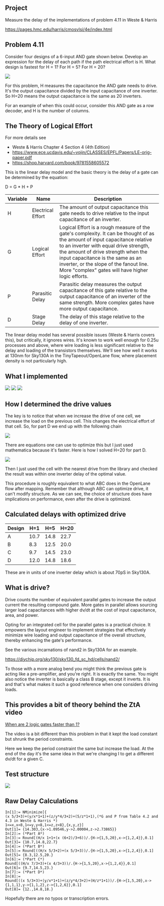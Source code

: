 ## Project

Measure the delay of the implementations of problem 4.11 in Weste & Harris

https://pages.hmc.edu/harris/cmosvlsi/4e/index.html


## Problem 4.11

Consider four designs of a 6-input AND gate shown below. Develop an expression for the delay of each path if the path electrical effort is H.  What design is fastest for H = 1? For H = 5? For H = 20? 

![](and-gate-designs.png)

For this problem, H measures the capacitance the AND gate
needs to drive.   It's the output capacitance divided by the input capacitance of one inverter. So H=20 means the output capacitance is the same as 20 inverters.

For an example of when this could occur, consider this AND gate as a row decoder, and H is the number of columns. 

## The Theory of Logical Effort

For more details see

* Weste & Harris Chapter 4 Section 4 (4th Edition)
* https://www.ece.ucdavis.edu/~vojin/CLASSES/EPFL/Papers/LE-orig-paper.pdf
* https://shop.harvard.com/book/9781558605572

This is the linear delay model and the basic theory is the delay of a gate can be determined by the equation:

D = G * H + P

| Variable | Name | Description |
| -------- | ------- | ------- |
| H | Electrical Effort | The amount of output capacitance this gate needs to drive relative to the input capacitance of an inverter. |
| G | Logical Effort | Logical Effort is a rough measure of the gate's complexity. It can be thought of as the amount of input capacitance relative to an inverter with equal drive strength, the amount of drive strength when the input capacitance is the same as an inverter, or the slope of the fanout line. More "complex" gates will have higher logic efforts.  |
| P | Parasitic Delay | Parasitic delay measures the output capacitance of this gate relative to the output capacitance of an inverter of the same strength. More complex gates have more output capacitance. |
| D | Stage Delay | The delay of this stage relative to the delay of one inverter. |

The linear delay model has several possible issues (Weste & Harris covers this), but critically, it ignores wires. It's known to work well enough for 0.25u processes and above, where wire loading is less significant relative to the delay and loading of the transistors themselves. We'll see how well it works at 130nm for Sky130A in the TinyTapeout/OpenLane flow, where placement density is not particularly high. 


## What I implemented

![](and-gate-designs-h1.png)
![](and-gate-designs-h5.png)
![](and-gate-designs-h20.png)

## How I determined the drive values

The key is to notice that when we increase the drive of one cell, we increase the load on the previous cell. This changes the electrical effort of that cell. So, for part D we end up with the following chain

![](and-gate-designs-dx.png)

There are equations one can use to optimize this but I just used mathematica because it's faster.   Here is how I solved H=20 for part D.

![](SolveForDrive.png)

Then I just used the cell with the nearest drive from the library and checked the result was within one inverter delay of the optimal value.   

This procedure is roughly equivalent to what ABC does in the OpenLane flow after mapping. Remember that although ABC can optimize drive, it can't modify structure. As we can see, the choice of structure does have implications on performance, even after the drive is optimized. 

## Calculated delays with optimized drive

| Design | H=1 | H=5 | H=20 |
| -------- | ------- | ------- | ------- |
| A | 10.7 |  14.8 |  22.7 |
| B | 8.3 | 12.5 | 20.0 |
| C |  9.7 | 14.5 | 23.0 |
| D | 12.0 |  14.8 |  18.6 |

These are in units of one inverter delay which is about 70pS in Sky130A. 

## What is drive?

Drive counts the number of equivalent parallel gates to increase the output current the resulting compound gate. More gates in parallel allows sourcing larger load capacitances with higher dv/dt at the cost of input capacitance, area, and power. 

Opting for an integrated cell for the parallel gates is a practical choice. It empowers the layout engineer to implement strategies that effectively minimize wire loading and output capacitance of the overall structure, thereby enhancing the gate's performance. 

See the various incarnations of nand2 in Sky130A for an example. 

https://diychip.org/sky130/sky130_fd_sc_hd/cells/nand2/

To those with a more analog bend you might think the previous gate is acting like a pre-amplifier, and you're right.  It is exactly the same.  You might also notice the inverter is basically a class B stage, except it inverts.  It is and that's what makes it such a good reference when one considers driving loads. 

## This provides a bit of theory behind the ZtA video

[When are 2 logic gates faster than 1?](https://www.youtube.com/watch?v=ajwZVAVo3yk)

The video is a bit different than this problem in that it kept the load constant but shrunk the period constraints.  

Here we keep the period constraint the same but increase the load.  At the end of the day it's the same idea in that we're changing I to get a different dv/dt for a given C. 

## Test structure 

![](Arch.png)

## Raw Delay Calculations
```
In[1]:= NMinimize[{
(x 5/3+3)+(y/x*1+1)+(z/y*4/3+2)+(5/z*1+1),(*G and P from Table 4.2 and 4.3 in Weste & Harris *)
1<=x,x<8,1<=y,y<8,1<=z,z<8},{x,y,z}]
Out[1]= {14.303,{x->1.09546,y->2.00004,z->2.73865}}
In[2]:= (*Part A*)
In[3]:= Round[(H/x 1+1+(x (6+2)/3+6))/.{H->{1,5,20},x->{1,2,4}},0.1]
Out[3]= {10.7,14.8,22.7}
In[4]:= (*Part B*)
In[5]:= Round[((H/x 5/3+2)+(x 5/3+3))/.{H->{1,5,20},x->{1,2,4}},0.1]
Out[5]= {8.3,12.5,20.}
In[6]:= (*Part C*)
Round[((H/x 7/3+3)+(x 4/3+3))/.{H->{1,5,20},x->{1,2,4}},0.1]
Out[6]= {9.7,14.5,23.}
In[7]:= (*Part D*)
In[8]:= 
Round[((x 5/3+3)+(y/x*1+1)+(z/y*4/3+2)+(H/z*1+1))/.{H->{1,5,20},x->{1,1,1},y->{1,1,2},z->{1,2,6}},0.1]
Out[8]= {12.,14.8,18.}
```
Hopefully there are no typos or transcription errors.
